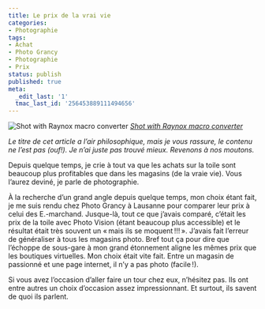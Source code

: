 ```yaml
---
title: Le prix de la vrai vie
categories:
- Photographie
tags:
- Achat
- Photo Grancy
- Photographie
- Prix
status: publish
published: true
meta:
  _edit_last: '1'
  tmac_last_id: '256453889111494656'
---
```

<img src="https://farm1.static.flickr.com/80/281333890_30b103a454.jpg" alt="Shot with Raynox macro converter" />
<em><a title="photo sharing" href="https://www.flickr.com/photos/matthijs/281333890/">Shot with Raynox macro converter</a></em>

<a title="photo sharing" href="https://www.flickr.com/photos/matthijs/281333890/"></a><em>Le titre de cet article a l’air philosophique, mais je vous rassure, le contenu ne l’est pas (ouf!). Je n’ai juste pas trouvé mieux. Revenons à nos moutons.</em>

Depuis quelque temps, je crie à tout va que les achats sur la toile sont beaucoup plus profitables que dans les magasins (de la vraie vie). Vous l’aurez deviné, je parle de photographie.

<!--more-->

À la recherche d’un grand angle depuis quelque temps, mon choix étant fait, je me suis rendu chez Photo Grancy à Lausanne pour comparer leur prix à celui des E.-marchand. Jusque-là, tout ce que j’avais comparé, c’était les prix de la toile avec Photo Vision (étant beaucoup plus accessible) et le résultat était très souvent un « mais ils se moquent !!! ». J’avais fait l’erreur de généraliser à tous les magasins photo. Bref tout ça pour dire que l’échoppe de sous-gare à mon grand étonnement aligne les mêmes prix que les boutiques virtuelles.
Mon choix était vite fait. Entre un magasin de passionné et une page internet, il n’y a pas photo (facile !).

Si vous avez l’occasion d’aller faire un tour chez eux, n’hésitez pas. Ils ont entre autres un choix d’occasion assez impressionnant. Et surtout, ils savent de quoi ils parlent.
